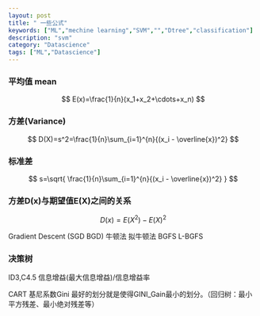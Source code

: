 ```yaml
---
layout: post
title: " 一些公式"
keywords: ["ML","mechine learning","SVM","","Dtree","classification"]
description: "svm"
category: "Datascience"
tags: ["ML","Datascience"]
---
```



### 平均值  mean

$$
E(x)=\frac{1}{n}(x_1+x_2+\cdots+x_n)
$$


### 方差(Variance)

$$
D(X)=s^2=\frac{1}{n}\sum_{i=1}^{n}{(x_i - \overline{x})^2}
$$

### 标准差

$$
s=\sqrt{ \frac{1}{n}\sum_{i=1}^{n}{(x_i - \overline{x})^2} }
$$

### 方差D(x)与期望值E(X)之间的关系

$$
D(x)=E(X^2)-E(X)^2
$$

Gradient Descent (SGD BGD)
牛顿法
拟牛顿法
BGFS
L-BGFS


### 决策树

ID3,C4.5  信息增益(最大信息增益)/信息增益率 

CART  基尼系数Gini 最好的划分就是使得GINI_Gain最小的划分。（回归树：最小平方残差、最小绝对残差等）
